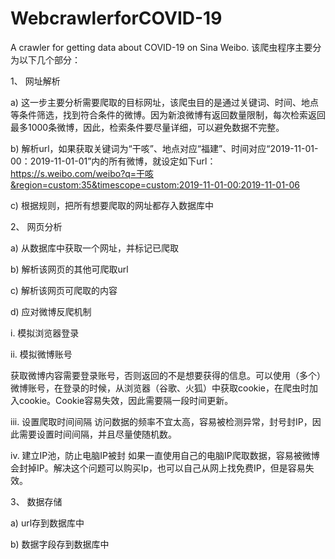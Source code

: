 # WebcrawlerforCOVID-19
A crawler for getting data about COVID-19 on Sina Weibo.
该爬虫程序主要分为以下几个部分：

1、	网址解析

 a)	这一步主要分析需要爬取的目标网址，该爬虫目的是通过关键词、时间、地点等条件筛选，找到符合条件的微博。因为新浪微博有返回数量限制，每次检索返回最多1000条微博，因此，检索条件要尽量详细，可以避免数据不完整。

 b)	解析url，如果获取关键词为“干咳”、地点对应“福建”、时间对应“2019-11-01-00：2019-11-01-01”内的所有微博，就设定如下url：
https://s.weibo.com/weibo?q=干咳&region=custom:35&timescope=custom:2019-11-01-00:2019-11-01-06

 c)	根据规则，把所有想要爬取的网址都存入数据库中

2、	网页分析

 a)	从数据库中获取一个网址，并标记已爬取

 b)	解析该网页的其他可爬取url
 
 c)	解析该网页可爬取的内容
 
 d)	应对微博反爬机制

  i.	模拟浏览器登录

  ii.	模拟微博账号

  获取微博内容需要登录账号，否则返回的不是想要获得的信息。可以使用（多个）微博账号，在登录的时候，从浏览器（谷歌、火狐）中获取cookie，在爬虫时加入cookie。Cookie容易失效，因此需要隔一段时间更新。

  iii.	设置爬取时间间隔
访问数据的频率不宜太高，容易被检测异常，封号封IP，因此需要设置时间间隔，并且尽量使随机数。

  iv.	建立IP池，防止电脑IP被封
如果一直使用自己的电脑IP爬取数据，容易被微博会封掉IP。解决这个问题可以购买Ip，也可以自己从网上找免费IP，但是容易失效。

3、	数据存储

 a)	url存到数据库中

 b)	数据字段存到数据库中
